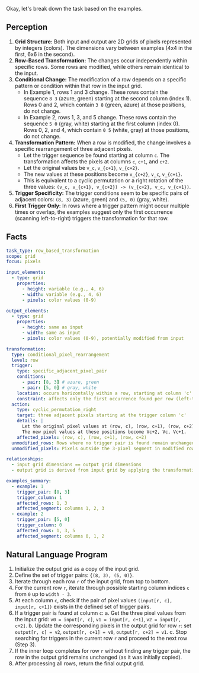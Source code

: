 Okay, let's break down the task based on the examples.

## Perception

1.  **Grid Structure:** Both input and output are 2D grids of pixels represented by integers (colors). The dimensions vary between examples (4x4 in the first, 6x6 in the second).
2.  **Row-Based Transformation:** The changes occur independently within specific rows. Some rows are modified, while others remain identical to the input.
3.  **Conditional Change:** The modification of a row depends on a specific pattern or condition within that row in the input grid.
    *   In Example 1, rows 1 and 3 change. These rows contain the sequence `8 3` (azure, green) starting at the second column (index 1). Rows 0 and 2, which contain `3 8` (green, azure) at those positions, do not change.
    *   In Example 2, rows 1, 3, and 5 change. These rows contain the sequence `5 0` (gray, white) starting at the first column (index 0). Rows 0, 2, and 4, which contain `0 5` (white, gray) at those positions, do not change.
4.  **Transformation Pattern:** When a row is modified, the change involves a specific rearrangement of three adjacent pixels.
    *   Let the trigger sequence be found starting at column `c`. The transformation affects the pixels at columns `c`, `c+1`, and `c+2`.
    *   Let the original values be `v_c`, `v_{c+1}`, `v_{c+2}`.
    *   The new values at these positions become `v_{c+2}`, `v_c`, `v_{c+1}`.
    *   This is equivalent to a cyclic permutation or a right rotation of the three values: `(v_c, v_{c+1}, v_{c+2}) -> (v_{c+2}, v_c, v_{c+1})`.
5.  **Trigger Specificity:** The trigger conditions seem to be specific pairs of adjacent colors: `(8, 3)` (azure, green) and `(5, 0)` (gray, white).
6.  **First Trigger Only:** In rows where a trigger pattern might occur multiple times or overlap, the examples suggest only the first occurrence (scanning left-to-right) triggers the transformation for that row.

## Facts


```yaml
task_type: row_based_transformation
scope: grid
focus: pixels

input_elements:
  - type: grid
    properties:
      - height: variable (e.g., 4, 6)
      - width: variable (e.g., 4, 6)
      - pixels: color values (0-9)

output_elements:
  - type: grid
    properties:
      - height: same as input
      - width: same as input
      - pixels: color values (0-9), potentially modified from input

transformation:
  type: conditional_pixel_rearrangement
  level: row
  trigger:
    type: specific_adjacent_pixel_pair
    conditions:
      - pair: [8, 3] # azure, green
      - pair: [5, 0] # gray, white
    location: occurs horizontally within a row, starting at column 'c'
    constraint: affects only the first occurrence found per row (left-to-right scan)
  action:
    type: cyclic_permutation_right
    target: three adjacent pixels starting at the trigger column 'c'
    details: |
      Let the original pixel values at (row, c), (row, c+1), (row, c+2) be Vc, Vc+1, Vc+2.
      The new pixel values at these positions become Vc+2, Vc, Vc+1.
    affected_pixels: (row, c), (row, c+1), (row, c+2)
  unmodified_rows: Rows where no trigger pair is found remain unchanged.
  unmodified_pixels: Pixels outside the 3-pixel segment in modified rows remain unchanged.

relationships:
  - input grid dimensions == output grid dimensions
  - output grid is derived from input grid by applying the transformation rule row by row.

examples_summary:
  - example: 1
    trigger_pair: [8, 3]
    trigger_column: 1
    affected_rows: 1, 3
    affected_segment: columns 1, 2, 3
  - example: 2
    trigger_pair: [5, 0]
    trigger_column: 0
    affected_rows: 1, 3, 5
    affected_segment: columns 0, 1, 2
```


## Natural Language Program

1.  Initialize the output grid as a copy of the input grid.
2.  Define the set of trigger pairs: `{(8, 3), (5, 0)}`.
3.  Iterate through each row `r` of the input grid, from top to bottom.
4.  For the current row `r`, iterate through possible starting column indices `c` from `0` up to `width - 3`.
5.  At each column `c`, check if the pair of pixel values `(input[r, c], input[r, c+1])` exists in the defined set of trigger pairs.
6.  If a trigger pair is found at column `c`:
    a.  Get the three pixel values from the input grid: `v0 = input[r, c]`, `v1 = input[r, c+1]`, `v2 = input[r, c+2]`.
    b.  Update the corresponding pixels in the output grid for row `r`: set `output[r, c] = v2`, `output[r, c+1] = v0`, `output[r, c+2] = v1`.
    c.  Stop searching for triggers in the current row `r` and proceed to the next row (Step 3).
7.  If the inner loop completes for row `r` without finding any trigger pair, the row in the output grid remains unchanged (as it was initially copied).
8.  After processing all rows, return the final output grid.